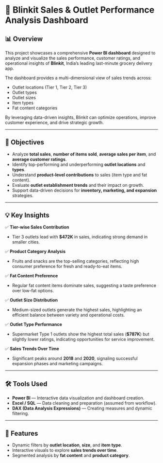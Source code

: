 
# 🚀 Blinkit Sales & Outlet Performance Analysis Dashboard

## 📊 Overview

This project showcases a comprehensive **Power BI dashboard** designed to analyze and visualize the sales performance, customer ratings, and operational insights of **Blinkit**, India’s leading last-minute grocery delivery app.

The dashboard provides a multi-dimensional view of sales trends across:

- Outlet locations (Tier 1, Tier 2, Tier 3)
- Outlet types
- Outlet sizes
- Item types
- Fat content categories

By leveraging data-driven insights, Blinkit can optimize operations, improve customer experience, and drive strategic growth.

---

## 🎯 Objectives

- Analyze **total sales**, **number of items sold**, **average sales per item**, and **average customer ratings**.
- Identify top-performing and underperforming **outlet locations** and **types**.
- Understand **product-level contributions** to sales (item type and fat content).
- Evaluate **outlet establishment trends** and their impact on growth.
- Support data-driven decisions for **inventory, marketing, and expansion** strategies.

---

## 💡 Key Insights

✅ **Tier-wise Sales Contribution**

- Tier 3 outlets lead with **$472K** in sales, indicating strong demand in smaller cities.

✅ **Product Category Analysis**

- Fruits and snacks are the top-selling categories, reflecting high consumer preference for fresh and ready-to-eat items.

✅ **Fat Content Preference**

- Regular fat content items dominate sales, suggesting a taste preference over low-fat options.

✅ **Outlet Size Distribution**

- Medium-sized outlets generate the highest sales, highlighting an efficient balance between variety and operational costs.

✅ **Outlet Type Performance**

- Supermarket Type 1 outlets show the highest total sales (**$787K**) but slightly lower ratings, indicating opportunities for service improvement.

✅ **Sales Trends Over Time**

- Significant peaks around **2018** and **2020**, signaling successful expansion phases and marketing campaigns.

---

## 🛠️ Tools Used

- **Power BI** — Interactive data visualization and dashboard creation.
- **Excel / SQL** — Data cleaning and preparation (assumed from workflow).
- **DAX (Data Analysis Expressions)** — Creating measures and dynamic filtering.

---

## 📍 Features

- Dynamic filters by **outlet location**, **size**, and **item type**.
- Interactive visuals to explore **sales trends over time**.
- Segmented analysis by **fat content** and **product category**.


